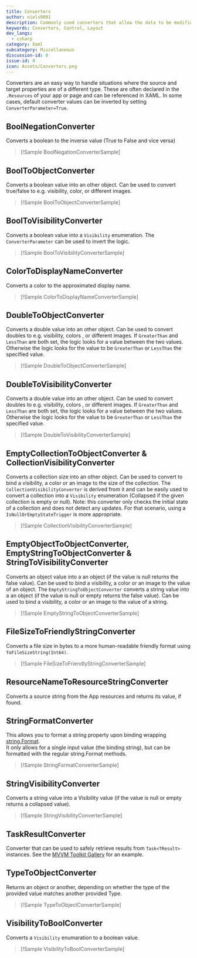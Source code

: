 ```yaml
---
title: Converters
author: niels9001
description: Commonly used converters that allow the data to be modified as it passes through the binding engine.
keywords: Converters, Control, Layout
dev_langs:
  - csharp
category: Xaml
subcategory: Miscellaneous
discussion-id: 0
issue-id: 0
icon: Assets/Converters.png
---
```


Converters are an easy way to handle situations where the source and target properties are of a different type. These are often declared in the `.Resources` of your app or page and can be referenced in XAML. In some cases, default converter values can be inverted by setting `ConverterParameter=True`.

## BoolNegationConverter
Converts a boolean to the inverse value (True to False and vice versa)

> [!Sample BoolNegationConverterSample]

## BoolToObjectConverter
Converts a boolean value into an other object. Can be used to convert true/false to e.g. visibility, color, or different images.

> [!Sample BoolToObjectConverterSample]

## BoolToVisibilityConverter
 Converts a boolean value into a `Visibility` enumeration. The `ConverterParameter` can be used to invert the logic.

> [!Sample BoolToVisibilityConverterSample]

## ColorToDisplayNameConverter
Converts a color to the approximated display name.

> [!Sample ColorToDisplayNameConverterSample]

## DoubleToObjectConverter
Converts a double value into an other object. Can be used to convert doubles to e.g. visibility, colors , or different images. If `GreaterThan` and `LessThan` are both set, the logic looks for a value between the two values. Otherwise the logic looks for the value to be `GreaterThan` or `LessThan` the specified value.

> [!Sample DoubleToObjectConverterSample]

## DoubleToVisibilityConverter
Converts a double value into an other object. Can be used to convert doubles to e.g. visibility, colors , or different images. If `GreaterThan` and `LessThan` are both set, the logic looks for a value between the two values. Otherwise the logic looks for the value to be `GreaterThan` or `LessThan` the specified value.

> [!Sample DoubleToVisibilityConverterSample]

## EmptyCollectionToObjectConverter & CollectionVisibilityConverter
Converts a collection size into an other object. Can be used to convert to bind a visibility, a color or an image to the size of the collection. The `CollectionVisibilityConverter` is derived from it and can be easily used to convert a collection into a `Visibility` enumeration (Collapsed if the given collection is empty or null).
Note: this converter only checks the initial state of a collection and does not detect any updates. For that scenario, using a `IsNullOrEmptyStateTrigger` is more appropriate. 

> [!Sample CollectionVisibilityConverterSample]

## EmptyObjectToObjectConverter, EmptyStringToObjectConverter & StringToVisibilityConverter
Converts an object value into a an object (if the value is null returns the false value). Can be used to bind a visibility, a color or an image to the value of an object.
The `EmptyStringToObjectConverter` converts a string value into a an object (if the value is null or empty returns the false value). Can be used to bind a visibility, a color or an image to the value of a string.

> [!Sample EmptyStringToObjectConverterSample]

## FileSizeToFriendlyStringConverter
Converts a file size in bytes to a more human-readable friendly format using `ToFileSizeString(Int64)`.

> [!Sample FileSizeToFriendlyStringConverterSample]

## ResourceNameToResourceStringConverter
Converts a source string from the App resources and returns its value, if found.

## StringFormatConverter
This allows you to format a string property upon binding wrapping [string.Format](/dotnet/api/system.string.format?view=netstandard-2.0).  
It only allows for a single input value (the binding string), but can be formatted with the regular string.Format
methods.

> [!Sample StringFormatConverterSample]

## StringVisibilityConverter
Converts a string value into a Visibility value (if the value is null or empty returns a collapsed value).

> [!Sample StringVisibilityConverterSample]

## TaskResultConverter
Converter that can be used to safely retrieve results from `Task<TResult>` instances. See the [MVVM Toolkit Gallery](https://aka.ms/mvvmtoolkit/app) for an example.

## TypeToObjectConverter
Returns an object or another, depending on whether the type of the provided value matches another provided Type.
> [!Sample TypeToObjectConverterSample]

## VisibilityToBoolConverter
Converts a `Visibility` enumaration to a boolean value.

> [!Sample VisibilityToBoolConverterSample]
